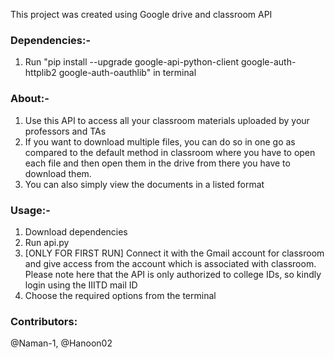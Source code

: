 This project was created using Google drive and classroom API

### Dependencies:-
1. Run "pip install --upgrade google-api-python-client google-auth-httplib2 google-auth-oauthlib" in terminal

### About:-
1. Use this API to access all your classroom materials uploaded by your professors and TAs
2. If you want to download multiple files, you can do so in one go as compared to the default method in classroom where you have to open each file and then open them in the drive from there you have to download them.
3. You can also simply view the documents in a listed format

### Usage:-
1. Download dependencies
2. Run api.py 
3. [ONLY FOR FIRST RUN] Connect it with the Gmail account for classroom and give access from the account which is associated with classroom.
Please note here that the API is only authorized to college IDs, so kindly login using the IIITD mail ID
4. Choose the required options from the terminal

### Contributors:
@Naman-1, @Hanoon02
